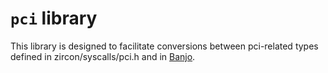 # `pci` library

This library is designed to facilitate conversions between pci-related types
defined in zircon/syscalls/pci.h and in
[Banjo](/sdk/banjo/fuchsia.hardware.syscalls.pci).
